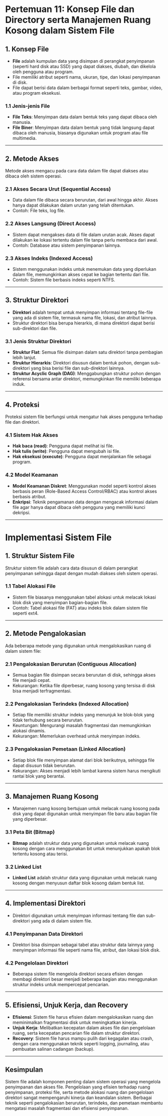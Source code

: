 # Pertemuan 11: Konsep File dan Directory serta Manajemen Ruang Kosong dalam Sistem File

## 1. Konsep File
- **File** adalah kumpulan data yang disimpan di perangkat penyimpanan (seperti hard disk atau SSD) yang dapat diakses, diubah, dan dikelola oleh pengguna atau program.
- File memiliki atribut seperti nama, ukuran, tipe, dan lokasi penyimpanan di disk.
- File dapat berisi data dalam berbagai format seperti teks, gambar, video, atau program eksekusi.

### 1.1 Jenis-jenis File
- **File Teks**: Menyimpan data dalam bentuk teks yang dapat dibaca oleh manusia.
- **File Biner**: Menyimpan data dalam bentuk yang tidak langsung dapat dibaca oleh manusia, biasanya digunakan untuk program atau file multimedia.

---

## 2. Metode Akses
Metode akses mengacu pada cara data dalam file dapat diakses atau dibaca oleh sistem operasi.

### 2.1 Akses Secara Urut (Sequential Access)
- Data dalam file dibaca secara berurutan, dari awal hingga akhir. Akses hanya dapat dilakukan dalam urutan yang telah ditentukan.
- Contoh: File teks, log file.

### 2.2 Akses Langsung (Direct Access)
- Sistem dapat mengakses data di file dalam urutan acak. Akses dapat dilakukan ke lokasi tertentu dalam file tanpa perlu membaca dari awal.
- Contoh: Database atau sistem penyimpanan lainnya.

### 2.3 Akses Indeks (Indexed Access)
- Sistem menggunakan indeks untuk menemukan data yang diperlukan dalam file, memungkinkan akses cepat ke bagian tertentu dari file.
- Contoh: Sistem file berbasis indeks seperti NTFS.

---

## 3. Struktur Direktori
- **Direktori** adalah tempat untuk menyimpan informasi tentang file-file yang ada di sistem file, termasuk nama file, lokasi, dan atribut lainnya.
- Struktur direktori bisa berupa hierarkis, di mana direktori dapat berisi sub-direktori dan file.
  
### 3.1 Jenis Struktur Direktori
- **Struktur Flat**: Semua file disimpan dalam satu direktori tanpa pembagian lebih lanjut.
- **Struktur Hierarkis**: Direktori disusun dalam bentuk pohon, dengan sub-direktori yang bisa berisi file dan sub-direktori lainnya.
- **Struktur Acyclic Graph (DAG)**: Menggabungkan struktur pohon dengan referensi bersama antar direktori, memungkinkan file memiliki beberapa induk.

---

## 4. Proteksi
Proteksi sistem file berfungsi untuk mengatur hak akses pengguna terhadap file dan direktori.

### 4.1 Sistem Hak Akses
- **Hak baca (read)**: Pengguna dapat melihat isi file.
- **Hak tulis (write)**: Pengguna dapat mengubah isi file.
- **Hak eksekusi (execute)**: Pengguna dapat menjalankan file sebagai program.
  
### 4.2 Model Keamanan
- **Model Keamanan Diskret**: Menggunakan model seperti kontrol akses berbasis peran (Role-Based Access Control/RBAC) atau kontrol akses berbasis atribut.
- **Enkripsi**: Teknik pengamanan data dengan mengacak informasi dalam file agar hanya dapat dibaca oleh pengguna yang memiliki kunci dekripsi.

---

# Implementasi Sistem File

## 1. Struktur Sistem File
Struktur sistem file adalah cara data disusun di dalam perangkat penyimpanan sehingga dapat dengan mudah diakses oleh sistem operasi.

### 1.1 Tabel Alokasi File
- Sistem file biasanya menggunakan tabel alokasi untuk melacak lokasi blok disk yang menyimpan bagian-bagian file.
- Contoh: Tabel alokasi file (FAT) atau indeks blok dalam sistem file seperti ext4.

---

## 2. Metode Pengalokasian
Ada beberapa metode yang digunakan untuk mengalokasikan ruang di dalam sistem file:

### 2.1 Pengalokasian Berurutan (Contiguous Allocation)
- Semua bagian file disimpan secara berurutan di disk, sehingga akses file menjadi cepat.
- Kekurangan: Ketika file diperbesar, ruang kosong yang tersisa di disk bisa menjadi terfragmentasi.

### 2.2 Pengalokasian Terindeks (Indexed Allocation)
- Setiap file memiliki struktur indeks yang menunjuk ke blok-blok yang tidak terhubung secara berurutan.
- Keuntungan: Mengurangi masalah fragmentasi dan memungkinkan alokasi dinamis.
- Kekurangan: Memerlukan overhead untuk menyimpan indeks.

### 2.3 Pengalokasian Pemetaan (Linked Allocation)
- Setiap blok file menyimpan alamat dari blok berikutnya, sehingga file dapat disusun tidak berurutan.
- Kekurangan: Akses menjadi lebih lambat karena sistem harus mengikuti rantai blok yang berantai.

---

## 3. Manajemen Ruang Kosong
- Manajemen ruang kosong bertujuan untuk melacak ruang kosong pada disk yang dapat digunakan untuk menyimpan file baru atau bagian file yang diperbesar.

### 3.1 Peta Bit (Bitmap)
- **Bitmap** adalah struktur data yang digunakan untuk melacak ruang kosong dengan cara menggunakan bit untuk menunjukkan apakah blok tertentu kosong atau terisi.

### 3.2 Linked List
- **Linked List** adalah struktur data yang digunakan untuk melacak ruang kosong dengan menyusun daftar blok kosong dalam bentuk list.

---

## 4. Implementasi Direktori
- Direktori digunakan untuk menyimpan informasi tentang file dan sub-direktori yang ada di dalam sistem file.

### 4.1 Penyimpanan Data Direktori
- Direktori bisa disimpan sebagai tabel atau struktur data lainnya yang menyimpan informasi file seperti nama file, atribut, dan lokasi blok disk.

### 4.2 Pengelolaan Direktori
- Beberapa sistem file mengelola direktori secara efisien dengan membagi direktori besar menjadi beberapa bagian atau menggunakan struktur indeks untuk mempercepat pencarian.

---

## 5. Efisiensi, Unjuk Kerja, dan Recovery
- **Efisiensi**: Sistem file harus efisien dalam mengalokasikan ruang dan meminimalkan fragmentasi disk untuk meningkatkan kinerja.
- **Unjuk Kerja**: Melibatkan kecepatan dalam akses file dan pengelolaan ruang, serta kecepatan pencarian file dalam struktur direktori.
- **Recovery**: Sistem file harus mampu pulih dari kegagalan atau crash, dengan cara menggunakan teknik seperti logging, journaling, atau pembuatan salinan cadangan (backup).

---
## Kesimpulan
Sistem file adalah komponen penting dalam sistem operasi yang mengelola penyimpanan dan akses file. Pengelolaan yang efisien terhadap ruang penyimpanan, proteksi file, serta metode alokasi ruang dan pengelolaan direktori sangat mempengaruhi kinerja dan keandalan sistem. Berbagai teknik seperti pengalokasian berurutan, terindeks, dan pemetaan membantu mengatasi masalah fragmentasi dan efisiensi penyimpanan.
